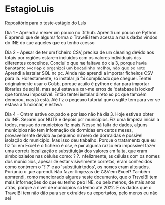 # EstagioLuis
Repositório para o teste-estágio do Luís

Dia 1 - Aprendi a mexer um pouco no Github. Aprendi um pouco de Python. E aprendi que de alguma forma o TravelBI tem acesso a mais dados vindos do INE do que aqueles que eu tenho acesso

Dia 2 - Apesar de ter um ficheiro CSV, precisa de um cleaning devido aos totais por regiões estarem incluidos com os valores individuais dos diferentes concelhos.
Concluí o que me faltava do dia 3, porque havia banstante overlap e organizei um bocadinho melhor, não que se note
Aprendi a instalar SQL no pc. Ainda não aprendi a importar ficheiros CSV para lá. Honestamente, só instalar já foi complicado que cheguei. Tentei originalmente usar o Colab, porque aquilo é python e dar para importar libraries de sql lá, mas aqui estava a dar-me erros de 'database is locked' que tornava impossivel. Então tentei instalar direto no pc que também demorou, mas já está. Até fiz o peqeuno tutorial que o sqlite tem para ver se estava a funcionar, e estava

Dia 4 - Ontem estive ocupado e por isso não há dia 3. Hoje estive a obter do INE. Separei por NUTS e depois por municipios. Fiz uma limpeza inicial a todos, mas ao do municipios fiz mais. Nesse há falta de dados, alguns municipios não tem informação de dormidas em certos meses, provavelmente devido ao pequeno número de dormaidas e possivel isolação do municipio. Mas isso deu trabalho. Porque o tratamento que eu fiz foi em Excel e o ficheiro é csv, e por alguma razão era impossivel fazer uma correta localização e substituição dos valores em falta, que eram simboloziados nas células como: ? ?. Infelizmente, as células com os nomes dos municipios, apesar de estar visivelmente corretos, eram conhecidos como conterem o '? ?' e ao 'substituir todos', os nomes eram alterados.
Portanto o que aprendi. Não fazer limpezas de CSV em Excel? Também apmrendi, como mencionado algures neste documento, que o TravelBI tem mais informações do que eu tenho pelo INE, ou pelo menos, de mais anos atrás, porque a nivel de municipios só tenho até 2022. E os dados que o TravelBI tem não dão para ser extraidos ou exportados, pelo menos eu não sei
